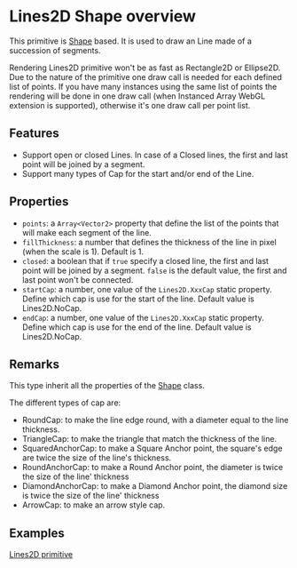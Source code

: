# Lines2D Shape overview

This primitive is [Shape](http://doc.babylonjs.com/overviews/Canvas2D_Shape2D) based. It is used to draw an Line made of a succession of segments.

Rendering Lines2D primitive won't be as fast as Rectangle2D or Ellipse2D. Due to the nature of the primitive one draw call is needed for each defined list of points. If you have many instances using the same list of points the rendering will be done in one draw call (when Instanced Array WebGL extension is supported), otherwise it's one draw call per point list.

## Features

 - Support open or closed Lines. In case of a Closed lines, the first and last point will be joined by a segment.
 - Support many types of Cap for the start and/or end of the Line.

## Properties

 - `points`: a `Array<Vector2>` property that define the list of the points that will make each segment of the line.
 - `fillThickness`: a number that defines the thickness of the line in pixel (when the scale is 1). Default is 1.
 - `closed`: a boolean that if `true` specify a closed line, the first and last point will be joined by a segment. `false` is the default value, the first and last point won't be connected.
 - `startCap`: a number, one value of the `Lines2D.XxxCap` static property. Define which cap is use for the start of the line. Default value is Lines2D.NoCap.
 - `endCap`: a number, one value of the `Lines2D.XxxCap` static property. Define which cap is use for the end of the line. Default value is Lines2D.NoCap.

## Remarks

This type inherit all the properties of the [Shape](http://doc.babylonjs.com/overviews/Canvas2D_Shape2D) class.

The different types of cap are:
 - RoundCap: to make the line edge round, with a diameter equal to the line thickness.
 - TriangleCap: to make the triangle that match the thickness of the line.
 - SquaredAnchorCap: to make a Square Anchor point, the square's edge are twice the size of the line's thickness.
 - RoundAnchorCap: to make a Round Anchor point, the diameter is twice the size of the line' thickness
 - DiamondAnchorCap: to make a Diamond Anchor point, the diamond size is twice the size of the line' thickness
 - ArrowCap: to make an arrow style cap.

## Examples

[Lines2D primitive](http://babylonjs-playground.com/#15C96V#5)

